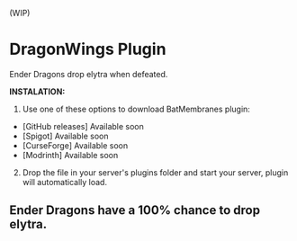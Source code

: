 (WIP)
# DragonWings Plugin
Ender Dragons drop elytra when defeated.

**INSTALATION:**

1. Use one of these options to download BatMembranes plugin:
- [GitHub releases] Available soon
- [Spigot] Available soon
- [CurseForge] Available soon
- [Modrinth] Available soon
2. Drop the file in your server's plugins folder and start your server, plugin will automatically load.

## Ender Dragons have a 100% chance to drop elytra.
